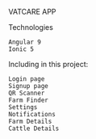 VATCARE APP

Technologies

    Angular 9
    Ionic 5

Including in this project:

    Login page
    Signup page
    QR Scanner
    Farm Finder
    Settings
    Notifications
    Farm Details
    Cattle Details

